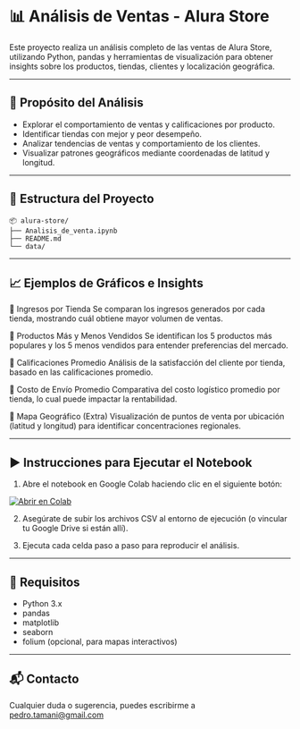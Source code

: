 # 📊 Análisis de Ventas - Alura Store

Este proyecto realiza un análisis completo de las ventas de Alura Store, utilizando Python, pandas y herramientas de visualización para obtener insights sobre los productos, tiendas, clientes y localización geográfica.

---

## 🎯 Propósito del Análisis

- Explorar el comportamiento de ventas y calificaciones por producto.
- Identificar tiendas con mejor y peor desempeño.
- Analizar tendencias de ventas y comportamiento de los clientes.
- Visualizar patrones geográficos mediante coordenadas de latitud y longitud.

---

## 📁 Estructura del Proyecto

```
📦 alura-store/
├── Analisis_de_venta.ipynb       
├── README.md                                              
└── data/                         
````


---

## 📈 Ejemplos de Gráficos e Insights

🔹 Ingresos por Tienda
Se comparan los ingresos generados por cada tienda, mostrando cuál obtiene mayor volumen de ventas.

🔹 Productos Más y Menos Vendidos
Se identifican los 5 productos más populares y los 5 menos vendidos para entender preferencias del mercado.

🔹 Calificaciones Promedio
Análisis de la satisfacción del cliente por tienda, basado en las calificaciones promedio.

🔹 Costo de Envío Promedio
Comparativa del costo logístico promedio por tienda, lo cual puede impactar la rentabilidad.

🔹 Mapa Geográfico (Extra)
Visualización de puntos de venta por ubicación (latitud y longitud) para identificar concentraciones regionales.

---

## ▶️ Instrucciones para Ejecutar el Notebook

1. Abre el notebook en Google Colab haciendo clic en el siguiente botón:

[![Abrir en Colab](https://colab.research.google.com/assets/colab-badge.svg)](https://colab.research.google.com/github/tu_usuario/tu_repositorio/blob/main/Alura_Store_Analisis.ipynb)

2. Asegúrate de subir los archivos CSV al entorno de ejecución (o vincular tu Google Drive si están allí).

3. Ejecuta cada celda paso a paso para reproducir el análisis.

---

## 📌 Requisitos

- Python 3.x
- pandas
- matplotlib
- seaborn
- folium (opcional, para mapas interactivos)

---

## 📬 Contacto

Cualquier duda o sugerencia, puedes escribirme a pedro.tamani@gmail.com
